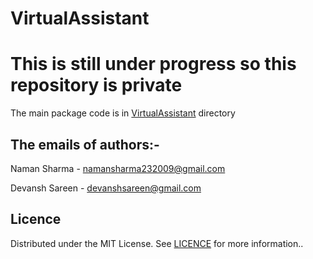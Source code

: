 # VirtualAssistant
# This is still under progress so this repository is private 

The main package code is in [VirtualAssistant](https://github.com/Naman23-coder/VirtualAssistant/tree/main/VirtualAssistant) directory


## The emails of authors:-
 Naman Sharma - namansharma232009@gmail.com
 
 Devansh Sareen - devanshsareen@gmail.com
 
 
 
## Licence
Distributed under the MIT License. See [LICENCE](https://github.com/Naman23-coder/VirtualAssistant/blob/main/LICENSE) for more information..
